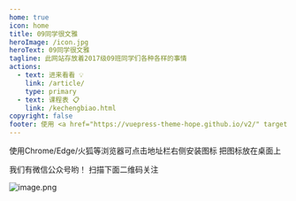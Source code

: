 ```yaml
---
home: true
icon: home
title: 09同学很文雅
heroImage: /icon.jpg
heroText: 09同学很文雅
tagline: 此网站存放着2017级09班同学们各种各样的事情
actions:
  - text: 进来看看 💡
    link: /article/
    type: primary
  - text: 课程表 📋
    link: /kechengbiao.html
copyright: false
footer: 使用 <a href="https://vuepress-theme-hope.github.io/v2/" target="_blank">VuePress Theme Hope</a> 主题
---
```


使用Chrome/Edge/火狐等浏览器可点击地址栏右侧安装图标 把图标放在桌面上

我们有微信公众号哟！ 扫描下面二维码关注

![image.png](https://s2.loli.net/2022/11/25/G4kFBe6hfM72pcK.png)